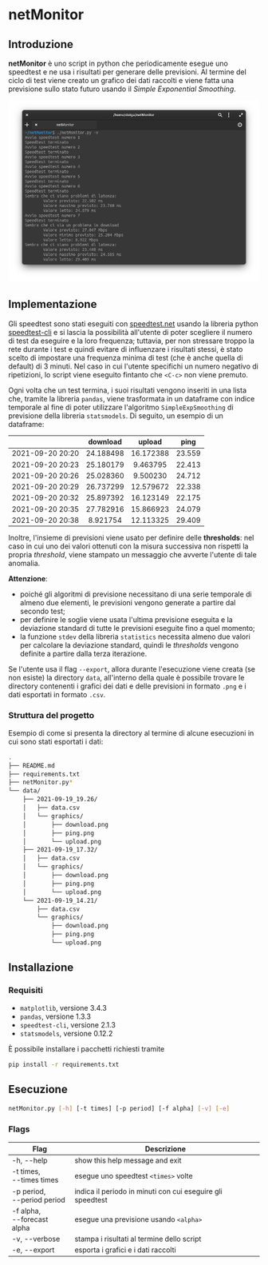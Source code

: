 # netMonitor

## Introduzione

**netMonitor** è uno script in python che periodicamente esegue uno speedtest e ne usa i risultati per generare delle previsioni.
Al termine del ciclo di test viene creato un grafico dei dati raccolti e viene fatta una previsione sullo stato futuro usando il *Simple Exponential Smoothing*.

![esempio](img.png)
## Implementazione

Gli speedtest sono stati eseguiti con [speedtest.net](https://www.speedtest.net/) usando la libreria python [speedtest-cli](https://pypi.org/project/speedtest-cli/) e si lascia la possibilità all'utente di poter scegliere il numero di test da eseguire e la loro frequenza; tuttavia, per non stressare troppo la rete durante i test e quindi evitare di influenzare i risultati stessi, è stato scelto di impostare una frequenza minima di test (che è anche quella di default) di 3 minuti.
Nel caso in cui l'utente specifichi un numero negativo di ripetizioni, lo script viene eseguito fintanto che `<C-c>` non viene premuto.

Ogni volta che un test termina, i suoi risultati vengono inseriti in una lista che, tramite la libreria `pandas`, viene trasformata in un dataframe con indice temporale al fine di poter utilizzare l'algoritmo `SimpleExpSmoothing` di previsione della libreria `statsmodels`.
Di seguito, un esempio di un dataframe:

|                  | download  | upload    | ping   |
|:----------------:|:---------:|:---------:|:------:|
| 2021-09-20 20:20 | 24.188498 | 16.172388 | 23.559 |
| 2021-09-20 20:23 | 25.180179 |  9.463795 | 22.413 |
| 2021-09-20 20:26 | 25.028360 |  9.500230 | 24.712 |
| 2021-09-20 20:29 | 26.737299 | 12.579672 | 22.338 |
| 2021-09-20 20:32 | 25.897392 | 16.123149 | 22.175 |
| 2021-09-20 20:35 | 27.782916 | 15.866923 | 24.079 |
| 2021-09-20 20:38 |  8.921754 | 12.113325 | 29.409 |

Inoltre, l'insieme di previsioni viene usato per definire delle **thresholds**: nel caso in cui uno dei valori ottenuti con la misura successiva non rispetti la propria *threshold*, viene stampato un messaggio che avverte l'utente di tale anomalia.

**Attenzione**:

- poiché gli algoritmi di previsione necessitano di una serie temporale di almeno due elementi, le previsioni vengono generate a partire dal secondo test;
- per definire le soglie viene usata l'ultima previsione eseguita e la deviazione standard di tutte le previsioni eseguite fino a quel momento;
- la funzione `stdev` della libreria `statistics` necessita almeno due valori per calcolare la deviazione standard, quindi le *thresholds* vengono definite a partire dalla terza iterazione.

Se l'utente usa il flag `--export`, allora durante l'esecuzione viene creata (se non esiste) la directory `data`, all'interno della quale è possibile trovare le directory contenenti i grafici dei dati e delle previsioni in formato `.png` e i dati esportati in formato `.csv`.

### Struttura del progetto

Esempio di come si presenta la directory al termine di alcune esecuzioni in cui sono stati esportati i dati:

```bash
.
├── README.md
├── requirements.txt
├── netMonitor.py*
└── data/
    ├── 2021-09-19_19.26/
    │   ├── data.csv
    │   └── graphics/
    │       ├── download.png
    │       ├── ping.png
    │       └── upload.png
    ├── 2021-09-19_17.32/
    │   ├── data.csv
    │   └── graphics/
    │       ├── download.png
    │       ├── ping.png
    │       └── upload.png
    └── 2021-09-19_14.21/
        ├── data.csv
        └── graphics/
            ├── download.png
            ├── ping.png
            └── upload.png
```

## Installazione

### Requisiti

- `matplotlib`, versione 3.4.3
- `pandas`, versione 1.3.3
- `speedtest-cli`, versione 2.1.3
- `statsmodels`, versione 0.12.2

È possibile installare i pacchetti richiesti tramite

```bash
pip install -r requirements.txt
```

## Esecuzione

```bash
netMonitor.py [-h] [-t times] [-p period] [-f alpha] [-v] [-e]
```
### Flags

| Flag                            | Descrizione                                                |
|---------------------------------|------------------------------------------------------------|
| -h, --help                      | show this help message and exit                            |
| -t times,<br/> --times times    | esegue uno speedtest `<times>` volte                       |
| -p period,<br/> --period period | indica il periodo in minuti con cui eseguire gli speedtest |
| -f alpha,<br/> --forecast alpha | esegue una previsione usando `<alpha>`                     |
| -v, --verbose                   | stampa i risultati al termine dello script                 |
| -e, --export                    | esporta i grafici e i dati raccolti                        |
